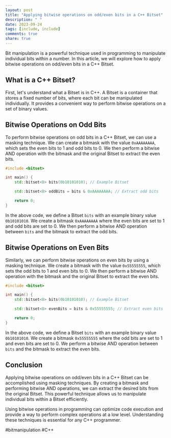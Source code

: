 ```yaml
---
layout: post
title: "Applying bitwise operations on odd/even bits in a C++ Bitset"
description: " "
date: 2023-09-24
tags: [include, include]
comments: true
share: true
---
```


Bit manipulation is a powerful technique used in programming to manipulate individual bits within a number. In this article, we will explore how to apply bitwise operations on odd/even bits in a C++ Bitset.

## What is a C++ Bitset?

First, let's understand what a Bitset is in C++. A Bitset is a container that stores a fixed number of bits, where each bit can be manipulated individually. It provides a convenient way to perform bitwise operations on a set of binary values.

## Bitwise Operations on Odd Bits

To perform bitwise operations on odd bits in a C++ Bitset, we can use a masking technique. We can create a bitmask with the value `0xAAAAAAAA`, which sets the even bits to 1 and odd bits to 0. We then perform a bitwise AND operation with the bitmask and the original Bitset to extract the even bits.

```cpp
#include <bitset>

int main() {
    std::bitset<8> bits(0b10101010); // Example Bitset

    std::bitset<8> oddBits = bits & 0xAAAAAAAA; // Extract odd bits

    return 0;
}
```

In the above code, we define a Bitset `bits` with an example binary value `0b10101010`. We create a bitmask `0xAAAAAAAA` where the even bits are set to 1 and odd bits are set to 0. We then perform a bitwise AND operation between `bits` and the bitmask to extract the odd bits.

## Bitwise Operations on Even Bits

Similarly, we can perform bitwise operations on even bits by using a masking technique. We create a bitmask with the value `0x55555555`, which sets the odd bits to 1 and even bits to 0. We then perform a bitwise AND operation with the bitmask and the original Bitset to extract the even bits.

```cpp
#include <bitset>

int main() {
    std::bitset<8> bits(0b10101010); // Example Bitset

    std::bitset<8> evenBits = bits & 0x55555555; // Extract even bits

    return 0;
}
```

In the above code, we define a Bitset `bits` with an example binary value `0b10101010`. We create a bitmask `0x55555555` where the odd bits are set to 1 and even bits are set to 0. We perform a bitwise AND operation between `bits` and the bitmask to extract the even bits.

## Conclusion

Applying bitwise operations on odd/even bits in a C++ Bitset can be accomplished using masking techniques. By creating a bitmask and performing bitwise AND operations, we can extract the desired bits from the original Bitset. This powerful technique allows us to manipulate individual bits within a Bitset efficiently.

Using bitwise operations in programming can optimize code execution and provide a way to perform complex operations at a low level. Understanding these techniques is essential for any C++ programmer. 

#bitmanipulation #C++